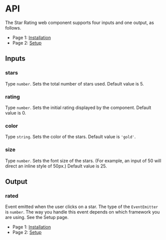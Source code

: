 # API

The Star Rating web component supports four inputs and one output, as follows.

* Page 1: [Installation](./README.md)
* Page 2: [Setup](./docs/setup.md)

## Inputs

### stars

Type ```number```.  Sets the total number of stars used. Default value is 5.

### rating

Type ```number```. Sets the initial rating displayed by the component. Default value is 0.

### color

Type ```string```. Sets the color of the stars. Default value is ```'gold'```.

### size

Type ```number```. Sets the font size of the stars. (For example, an input of 50 will direct an inline style of 50px.) Default value is 25.

## Output

### rated

Event emitted when the user clicks on a star. The type of the ```EventEmitter``` is ```number```. The way you handle this event depends on which framework you are using. See the Setup page.


* Page 1: [Installation](./README.md)
* Page 2: [Setup](./docs/setup.md)

